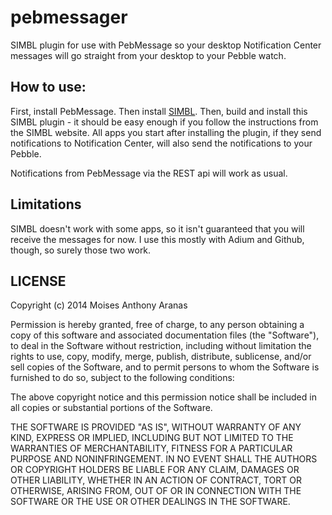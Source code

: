 pebmessager
==========

SIMBL plugin for use with PebMessage so your desktop Notification Center messages will go straight from your desktop to your Pebble watch.

How to use:
-----------

First, install PebMessage. Then install [SIMBL](http://www.culater.net/software/SIMBL/SIMBL.php). Then, build and install this SIMBL plugin - it should be easy enough if you follow the instructions from the SIMBL website. All apps you start after installing the plugin, if they send notifications to Notification Center, will also send the notifications to your Pebble.

Notifications from PebMessage via the REST api will work as usual.

Limitations
-----------

SIMBL doesn't work with some apps, so it isn't guaranteed that you will receive the messages for now. I use this mostly with Adium and Github, though, so surely those two work.


LICENSE
-------

Copyright (c) 2014 Moises Anthony Aranas

Permission is hereby granted, free of charge, to any person obtaining a copy of this software and associated documentation files (the "Software"), to deal in the Software without restriction, including without limitation the rights to use, copy, modify, merge, publish, distribute, sublicense, and/or sell copies of the Software, and to permit persons to whom the Software is furnished to do so, subject to the following conditions:

The above copyright notice and this permission notice shall be included in all copies or substantial portions of the Software.

THE SOFTWARE IS PROVIDED "AS IS", WITHOUT WARRANTY OF ANY KIND, EXPRESS OR IMPLIED, INCLUDING BUT NOT LIMITED TO THE WARRANTIES OF MERCHANTABILITY, FITNESS FOR A PARTICULAR PURPOSE AND NONINFRINGEMENT. IN NO EVENT SHALL THE AUTHORS OR COPYRIGHT HOLDERS BE LIABLE FOR ANY CLAIM, DAMAGES OR OTHER LIABILITY, WHETHER IN AN ACTION OF CONTRACT, TORT OR OTHERWISE, ARISING FROM, OUT OF OR IN CONNECTION WITH THE SOFTWARE OR THE USE OR OTHER DEALINGS IN THE SOFTWARE.
